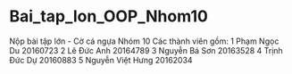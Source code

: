 # Bai_tap_lon_OOP_Nhom10
Nộp bài tập lớn - Cờ cá ngựa
Nhóm 10
Các thành viên gồm:
 1 Phạm Ngọc Du  20160723
 2 Lê Đức Anh    20164789
 3 Nguyễn Bá Sơn 20163528
 4 Trịnh Đức Dự  20160883
 5 Nguyễn Việt Hưng 20162034